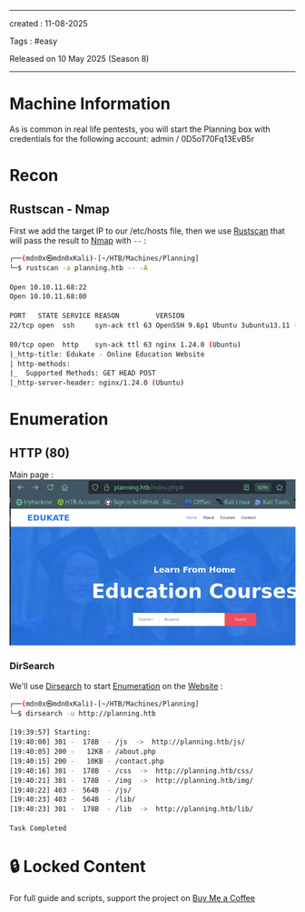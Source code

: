 - - - 
created : 11-08-2025 

Tags : #easy

Released on 10 May 2025 (Season 8)
- - - 
# Machine Information

As is common in real life pentests, you will start the Planning box with credentials for the following account: admin / 0D5oT70Fq13EvB5r
# Recon
## Rustscan - Nmap

First we add the target IP to our /etc/hosts file, then we use [Rustscan](../../../3%20-%20Tags/Hacking%20Tools/Rustscan.md) that will pass the result to [Nmap](../../../3%20-%20Tags/Hacking%20Tools/Nmap.md) with `--` :

```bash
┌──(mdn0x㉿mdn0xKali)-[~/HTB/Machines/Planning]
└─$ rustscan -a planning.htb -- -A 

Open 10.10.11.68:22
Open 10.10.11.68:80

PORT   STATE SERVICE REASON         VERSION
22/tcp open  ssh     syn-ack ttl 63 OpenSSH 9.6p1 Ubuntu 3ubuntu13.11 (Ubuntu Linux; protocol 2.0)

80/tcp open  http    syn-ack ttl 63 nginx 1.24.0 (Ubuntu)
|_http-title: Edukate - Online Education Website
| http-methods: 
|_  Supported Methods: GET HEAD POST
|_http-server-header: nginx/1.24.0 (Ubuntu)

```
# Enumeration
## HTTP (80)

Main page :
![Pasted image 20250811192857.png](../../../2%20-%20Resources/Others/Flameshots/Pasted%20image%2020250811192857.png)
### DirSearch

We'll use [Dirsearch](../../../3%20-%20Tags/Hacking%20Tools/Dirsearch.md) to start [Enumeration](../../../3%20-%20Tags/Hacking%20Concepts/Enumeration.md) on the [Website](../../../3%20-%20Tags/Hacking%20Concepts/Website.md) :

```bash
┌──(mdn0x㉿mdn0xKali)-[~/HTB/Machines/Planning]
└─$ dirsearch -u http://planning.htb 

[19:39:57] Starting: 
[19:40:00] 301 -  178B  - /js  ->  http://planning.htb/js/                  
[19:40:05] 200 -   12KB - /about.php                                        
[19:40:15] 200 -   10KB - /contact.php                                      
[19:40:16] 301 -  178B  - /css  ->  http://planning.htb/css/                
[19:40:21] 301 -  178B  - /img  ->  http://planning.htb/img/                
[19:40:22] 403 -  564B  - /js/                                              
[19:40:23] 403 -  564B  - /lib/                                             
[19:40:23] 301 -  178B  - /lib  ->  http://planning.htb/lib/      

Task Completed                 
```
# 🔒 Locked Content

For full guide and scripts, support the project on [Buy Me a Coffee](https://buymeacoffee.com/mdn0x)